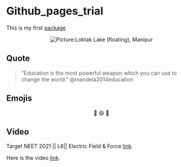 
# Github\_pages\_trial

This is my first [package](https://github.com/bijoychandraAU/manipur/)

<center>

![Picture:Loktak Lake (floating),
Manipur](https://miro.medium.com/max/1392/0*as9cP264eK7RW943.jpg)

</center>

## Quote

> “Education is the most powerful weapon which you can use to change the
> world.” @mandela2014education

## Emojis

<center>

🐴 😄 🤩

</center>

## Video

Target NEET 2021 || L6|| Electric Field & Force
[link](https://www.youtube.com/watch?v=kQlrmSbKKdk).

Here is the video [link](https://www.youtube.com/embed/QAoqPQFXFqI).
